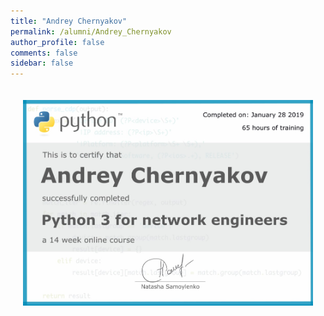 ```yaml
---
title: "Andrey Chernyakov"
permalink: /alumni/Andrey_Chernyakov
author_profile: false
comments: false
sidebar: false
---
```


<div style="padding: 20px;">
  <img src="https://raw.githubusercontent.com/pyneng/pyneng.github.io/master/alumni/Andrey_Chernyakov.png" alt="Python for network engineers">
</div>

